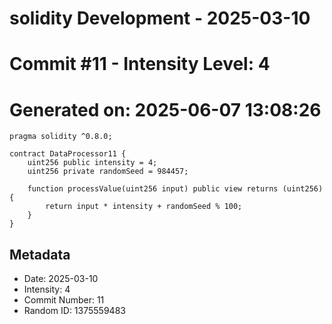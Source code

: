 ﻿# solidity Development - 2025-03-10
# Commit #11 - Intensity Level: 4
# Generated on: 2025-06-07 13:08:26
```solidity
pragma solidity ^0.8.0;

contract DataProcessor11 {
    uint256 public intensity = 4;
    uint256 private randomSeed = 984457;

    function processValue(uint256 input) public view returns (uint256) {
        return input * intensity + randomSeed % 100;
    }
}
```
## Metadata
- Date: 2025-03-10
- Intensity: 4
- Commit Number: 11
- Random ID: 1375559483
